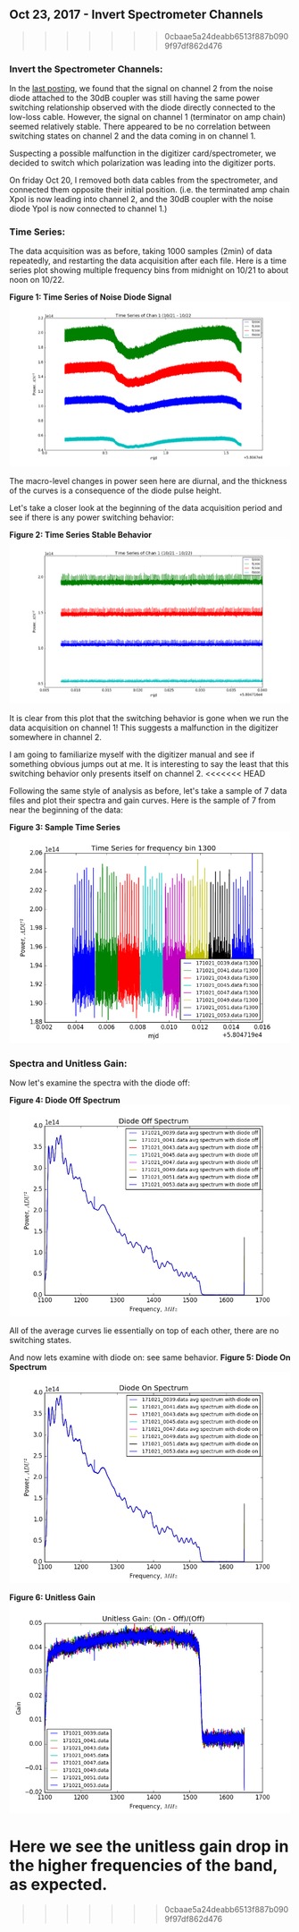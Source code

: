 ## Oct 23, 2017 - Invert Spectrometer Channels
>>>>>>> 0cbaae5a24deabb6513f887b0909f97df862d476

### Invert the Spectrometer Channels:

In the [last posting](../20171020_1000_Sample_TermCoupler/index.md), we
found that the signal on channel 2 from the noise diode attached to the 30dB coupler was
still having the same power switching relationship observed with the diode
directly connected to the low-loss cable. However, the signal on channel 1
(terminator on amp chain) seemed relatively stable. There appeared to be no
correlation between switching states on channel 2 and the data coming in on
channel 1. 

Suspecting a possible malfunction in the digitizer card/spectrometer, we decided
to switch which polarization was leading into the digitizer ports.

On friday Oct 20, I removed both data cables from the spectrometer, and
connected them opposite their initial position. (i.e. the terminated amp chain Xpol
is now leading into channel 2, and the 30dB coupler with the noise diode Ypol is
now connected to channel 1.) 

### Time Series:

The data acquisition was as before, taking 1000 samples (2min) of data
repeatedly, and restarting the data acquisition after each file. Here is a time
series plot showing multiple frequency bins from midnight on 10/21 to about noon
on 10/22.

**Figure 1: Time Series of Noise Diode Signal**
![Stable](Time_Series_Chan1_Stable.png)

The macro-level changes in power seen here are diurnal, and the thickness of the
curves is a consequence of the diode pulse height.

Let's take a closer look at the beginning of the data acquisition period and see
if there is any power switching behavior:

**Figure 2: Time Series Stable Behavior**
![noswitching](ZoomedTSInvert.png)

It is clear from this plot that the switching behavior is gone when we run the
data acquisition on channel 1! This suggests a malfunction in the digitizer
somewhere in channel 2. 

I am going to familiarize myself with the digitizer manual and see if something
obvious jumps out at me. It is interesting to say the least that this switching
behavior only presents itself on channel 2.
<<<<<<< HEAD

Following the same style of analysis as before, let's take a sample of 7 data
files and plot their spectra and gain curves. Here is the sample of 7 from near
the beginning of the data:

**Figure 3: Sample Time Series**
![samp](TSStable.png)

### Spectra and Unitless Gain:

Now let's examine the spectra with the diode off:

**Figure 4: Diode Off Spectrum**
![off](diodeoffspectrumInvert.png)

All of the average curves lie essentially on top of each other, there are no
switching states.

And now lets examine with diode on: see same behavior.
**Figure 5: Diode On Spectrum**
![on](diodeonspectrumInvert.png)

**Figure 6: Unitless Gain**
![gain](UnitlessGainInvert.png)

Here we see the unitless gain drop in the higher frequencies of the band, as
expected. 
=======
>>>>>>> 0cbaae5a24deabb6513f887b0909f97df862d476
